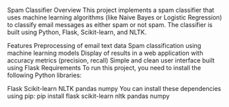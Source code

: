 Spam Classifier Overview This project implements a spam classifier that uses machine learning algorithms (like Naive Bayes or Logistic Regression) to classify email messages as either spam or not spam. The classifier is built using Python, Flask, Scikit-learn, and NLTK.

Features Preprocessing of email text data Spam classification using machine learning models Display of results in a web application with accuracy metrics (precision, recall) Simple and clean user interface built using Flask Requirements To run this project, you need to install the following Python libraries:

Flask Scikit-learn NLTK pandas numpy You can install these dependencies using pip: pip install flask scikit-learn nltk pandas numpy
